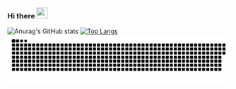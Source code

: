 ### Hi there <img src="https://user-images.githubusercontent.com/42378118/110234147-e3259600-7f4e-11eb-95be-0c4047144dea.gif" width="25" height="25" />


![Anurag's GitHub stats](https://github-readme-stats.vercel.app/api?username=icozonac&show_icons=true&theme=radical)
[![Top Langs](https://github-readme-stats.vercel.app/api/top-langs/?username=icozonac&layout=compact&theme=radical)](https://github.com/anuraghazra/github-readme-stats)
![Snake animation](https://github.com/icozonac/icozonac/blob/output/github-contribution-grid-snake.svg)
